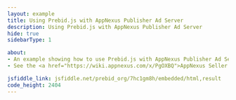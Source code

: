 ```yaml
---
layout: example
title: Using Prebid.js with AppNexus Publisher Ad Server
description: Using Prebid.js with AppNexus Publisher Ad Server
hide: true
sidebarType: 1

about:
- An example showing how to use Prebid.js with AppNexus Publisher Ad Server
- See the <a href="https://wiki.appnexus.com/x/PgOXBQ">AppNexus Seller Tag documentation</a> for more information

jsfiddle_link: jsfiddle.net/prebid_org/7hc1gm8h/embedded/html,result
code_height: 2404
---
```

